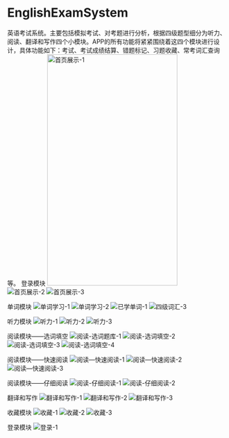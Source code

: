 # EnglishExamSystem
英语考试系统。主要包括模拟考试、对考题进行分析，根据四级题型细分为听力、阅读、翻译和写作四个小模块。APP的所有功能将紧紧围绕着这四个模块进行设计，具体功能如下：考试、考试成绩结算、错题标记、习题收藏、常考词汇查询等。
登录模块
<img src="https://img-blog.csdnimg.cn/20200613151051945.png?x-oss-process=image/watermark,type_ZmFuZ3poZW5naGVpdGk,shadow_10,text_aHR0cHM6Ly9ibG9nLmNzZG4ubmV0L3FxXzM2NDc4Mjc0,size_16,color_FFFFFF,t_70" width="300" height="533" alt="首页展示-1"/><br/>
![首页展示-2](https://img-blog.csdnimg.cn/20200613151051845.png?x-oss-process=image/watermark,type_ZmFuZ3poZW5naGVpdGk,shadow_10,text_aHR0cHM6Ly9ibG9nLmNzZG4ubmV0L3FxXzM2NDc4Mjc0,size_16,color_FFFFFF,t_70)
![首页展示-3](https://img-blog.csdnimg.cn/2020061315105140.png?x-oss-process=image/watermark,type_ZmFuZ3poZW5naGVpdGk,shadow_10,text_aHR0cHM6Ly9ibG9nLmNzZG4ubmV0L3FxXzM2NDc4Mjc0,size_16,color_FFFFFF,t_70)

单词模块
![单词学习-1](https://img-blog.csdnimg.cn/20200613152211752.png?x-oss-process=image/watermark,type_ZmFuZ3poZW5naGVpdGk,shadow_10,text_aHR0cHM6Ly9ibG9nLmNzZG4ubmV0L3FxXzM2NDc4Mjc0,size_16,color_FFFFFF,t_70)
![单词学习-2](https://img-blog.csdnimg.cn/20200613152211561.png?x-oss-process=image/watermark,type_ZmFuZ3poZW5naGVpdGk,shadow_10,text_aHR0cHM6Ly9ibG9nLmNzZG4ubmV0L3FxXzM2NDc4Mjc0,size_16,color_FFFFFF,t_70)
![已学单词-1](https://img-blog.csdnimg.cn/20200613152211737.png?x-oss-process=image/watermark,type_ZmFuZ3poZW5naGVpdGk,shadow_10,text_aHR0cHM6Ly9ibG9nLmNzZG4ubmV0L3FxXzM2NDc4Mjc0,size_16,color_FFFFFF,t_70)
![四级词汇-3](https://img-blog.csdnimg.cn/20200613152211883.png?x-oss-process=image/watermark,type_ZmFuZ3poZW5naGVpdGk,shadow_10,text_aHR0cHM6Ly9ibG9nLmNzZG4ubmV0L3FxXzM2NDc4Mjc0,size_16,color_FFFFFF,t_70)

听力模块
![听力-1](https://img-blog.csdnimg.cn/20200613152556634.png?x-oss-process=image/watermark,type_ZmFuZ3poZW5naGVpdGk,shadow_10,text_aHR0cHM6Ly9ibG9nLmNzZG4ubmV0L3FxXzM2NDc4Mjc0,size_16,color_FFFFFF,t_70)
![听力-2](https://img-blog.csdnimg.cn/20200613152556601.png?x-oss-process=image/watermark,type_ZmFuZ3poZW5naGVpdGk,shadow_10,text_aHR0cHM6Ly9ibG9nLmNzZG4ubmV0L3FxXzM2NDc4Mjc0,size_16,color_FFFFFF,t_70)
![听力-3](https://img-blog.csdnimg.cn/20200613152556598.png?x-oss-process=image/watermark,type_ZmFuZ3poZW5naGVpdGk,shadow_10,text_aHR0cHM6Ly9ibG9nLmNzZG4ubmV0L3FxXzM2NDc4Mjc0,size_16,color_FFFFFF,t_70)

阅读模块——选词填空
![阅读-选词题库-1](https://img-blog.csdnimg.cn/20200613152825986.png?x-oss-process=image/watermark,type_ZmFuZ3poZW5naGVpdGk,shadow_10,text_aHR0cHM6Ly9ibG9nLmNzZG4ubmV0L3FxXzM2NDc4Mjc0,size_16,color_FFFFFF,t_70)
![阅读-选词填空-2](https://img-blog.csdnimg.cn/20200613152826233.png?x-oss-process=image/watermark,type_ZmFuZ3poZW5naGVpdGk,shadow_10,text_aHR0cHM6Ly9ibG9nLmNzZG4ubmV0L3FxXzM2NDc4Mjc0,size_16,color_FFFFFF,t_70)
![阅读-选词填空-3](https://img-blog.csdnimg.cn/2020061315282625.png?x-oss-process=image/watermark,type_ZmFuZ3poZW5naGVpdGk,shadow_10,text_aHR0cHM6Ly9ibG9nLmNzZG4ubmV0L3FxXzM2NDc4Mjc0,size_16,color_FFFFFF,t_70)
![阅读-选词填空-4](https://img-blog.csdnimg.cn/20200613152826101.png?x-oss-process=image/watermark,type_ZmFuZ3poZW5naGVpdGk,shadow_10,text_aHR0cHM6Ly9ibG9nLmNzZG4ubmV0L3FxXzM2NDc4Mjc0,size_16,color_FFFFFF,t_70)

阅读模块——快速阅读
![阅读—快速阅读-1](https://img-blog.csdnimg.cn/20200613153015190.png?x-oss-process=image/watermark,type_ZmFuZ3poZW5naGVpdGk,shadow_10,text_aHR0cHM6Ly9ibG9nLmNzZG4ubmV0L3FxXzM2NDc4Mjc0,size_16,color_FFFFFF,t_70)
![阅读—快速阅读-2](https://img-blog.csdnimg.cn/20200613153015187.png?x-oss-process=image/watermark,type_ZmFuZ3poZW5naGVpdGk,shadow_10,text_aHR0cHM6Ly9ibG9nLmNzZG4ubmV0L3FxXzM2NDc4Mjc0,size_16,color_FFFFFF,t_70)
![阅读—快速阅读-3](https://img-blog.csdnimg.cn/20200613153015305.png?x-oss-process=image/watermark,type_ZmFuZ3poZW5naGVpdGk,shadow_10,text_aHR0cHM6Ly9ibG9nLmNzZG4ubmV0L3FxXzM2NDc4Mjc0,size_16,color_FFFFFF,t_70)

阅读模块——仔细阅读
![阅读-仔细阅读-1](https://img-blog.csdnimg.cn/20200613153227327.png?x-oss-process=image/watermark,type_ZmFuZ3poZW5naGVpdGk,shadow_10,text_aHR0cHM6Ly9ibG9nLmNzZG4ubmV0L3FxXzM2NDc4Mjc0,size_16,color_FFFFFF,t_70)
![阅读-仔细阅读-2](https://img-blog.csdnimg.cn/20200613153227524.png?x-oss-process=image/watermark,type_ZmFuZ3poZW5naGVpdGk,shadow_10,text_aHR0cHM6Ly9ibG9nLmNzZG4ubmV0L3FxXzM2NDc4Mjc0,size_16,color_FFFFFF,t_70)

翻译和写作
![翻译和写作-1](https://img-blog.csdnimg.cn/20200613153442953.png?x-oss-process=image/watermark,type_ZmFuZ3poZW5naGVpdGk,shadow_10,text_aHR0cHM6Ly9ibG9nLmNzZG4ubmV0L3FxXzM2NDc4Mjc0,size_16,color_FFFFFF,t_70)
![翻译和写作-2](https://img-blog.csdnimg.cn/20200613153426315.png?x-oss-process=image/watermark,type_ZmFuZ3poZW5naGVpdGk,shadow_10,text_aHR0cHM6Ly9ibG9nLmNzZG4ubmV0L3FxXzM2NDc4Mjc0,size_16,color_FFFFFF,t_70)
![翻译和写作-3](https://img-blog.csdnimg.cn/20200613153426393.png?x-oss-process=image/watermark,type_ZmFuZ3poZW5naGVpdGk,shadow_10,text_aHR0cHM6Ly9ibG9nLmNzZG4ubmV0L3FxXzM2NDc4Mjc0,size_16,color_FFFFFF,t_70)

收藏模块
![收藏-1](https://img-blog.csdnimg.cn/20200613153736740.png?x-oss-process=image/watermark,type_ZmFuZ3poZW5naGVpdGk,shadow_10,text_aHR0cHM6Ly9ibG9nLmNzZG4ubmV0L3FxXzM2NDc4Mjc0,size_16,color_FFFFFF,t_70)
![收藏-2](https://img-blog.csdnimg.cn/20200613153736844.png?x-oss-process=image/watermark,type_ZmFuZ3poZW5naGVpdGk,shadow_10,text_aHR0cHM6Ly9ibG9nLmNzZG4ubmV0L3FxXzM2NDc4Mjc0,size_16,color_FFFFFF,t_70)
![收藏-3](https://img-blog.csdnimg.cn/20200613153736747.png?x-oss-process=image/watermark,type_ZmFuZ3poZW5naGVpdGk,shadow_10,text_aHR0cHM6Ly9ibG9nLmNzZG4ubmV0L3FxXzM2NDc4Mjc0,size_16,color_FFFFFF,t_70)

登录模块
![登录-1](https://img-blog.csdnimg.cn/20200613153603177.png?x-oss-process=image/watermark,type_ZmFuZ3poZW5naGVpdGk,shadow_10,text_aHR0cHM6Ly9ibG9nLmNzZG4ubmV0L3FxXzM2NDc4Mjc0,size_16,color_FFFFFF,t_70)

